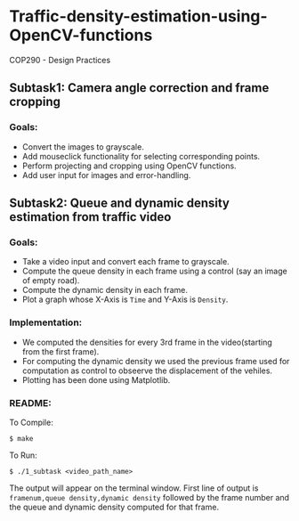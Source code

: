 # Traffic-density-estimation-using-OpenCV-functions
COP290 - Design Practices

## Subtask1: Camera angle correction and frame cropping
### Goals:
- Convert the images to grayscale.
- Add mouseclick functionality for selecting corresponding points.
- Perform projecting and cropping using OpenCV functions.
- Add user input for images and error-handling.

## Subtask2: Queue and dynamic density estimation from traffic video
### Goals:
- Take a video input and convert each frame to grayscale.
- Compute the queue density in each frame using a control (say an image of empty road).
- Compute the dynamic density in each frame.
- Plot a graph whose X-Axis is ```Time``` and Y-Axis is ```Density```.

### Implementation:
- We computed the densities for every 3rd frame in the video(starting from the first frame).
- For computing the dynamic density we used the previous frame used for computation as control to obseerve the displacement of the vehiles.
- Plotting has been done using Matplotlib.
### README:
To Compile:
```
$ make
```
To Run:
```
$ ./1_subtask <video_path_name>
```
The output will appear on the terminal window. First line of output is ```framenum,queue density,dynamic density``` followed by the frame number and the queue and dynamic density computed for that frame.
